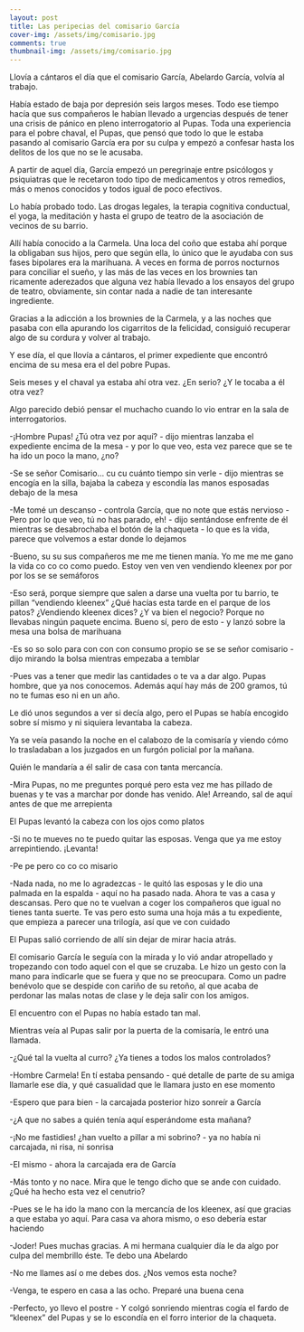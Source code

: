 ```yaml
---
layout: post
title: Las peripecias del comisario García
cover-img: /assets/img/comisario.jpg
comments: true
thumbnail-img: /assets/img/comisario.jpg
---
```



Llovía a cántaros el día que el comisario García, Abelardo García, volvía al trabajo.

Había estado de baja por depresión seis largos meses. Todo ese tiempo hacía que sus compañeros le habían llevado a urgencias después de tener una crisis de pánico en pleno interrogatorio al Pupas. Toda una experiencia para el pobre chaval, el Pupas, que pensó que todo lo que le estaba pasando al comisario García era por su culpa y empezó a confesar hasta los delitos de los que no se le acusaba.

A partir de aquel día, García empezó un peregrinaje entre psicólogos y psiquiatras que le recetaron todo tipo de medicamentos y otros remedios, más o menos conocidos y todos igual de poco efectivos.

Lo había probado todo. Las drogas legales, la terapia cognitiva conductual, el yoga, la meditación y hasta el grupo de teatro de la asociación de vecinos de su barrio.

Allí había conocido a la Carmela. Una loca del coño que estaba ahí porque la obligaban sus hijos, pero que según ella, lo único que le ayudaba con sus fases bipolares era la marihuana. A veces en forma de porros nocturnos para conciliar el sueño, y las más de las veces en los brownies tan ricamente aderezados que alguna vez había llevado a los ensayos del grupo de teatro, obviamente, sin contar nada a nadie de tan interesante ingrediente. 

Gracias a la adicción a los brownies de la Carmela, y a las noches que pasaba con ella apurando los cigarritos de la felicidad, consiguió recuperar algo de su cordura y volver al trabajo.

Y ese día, el que llovía a cántaros, el primer expediente que encontró encima de su mesa era el del pobre Pupas.

Seis meses y el chaval ya estaba ahí otra vez. ¿En serio? ¿Y le tocaba a él otra vez?

Algo parecido debió pensar el muchacho cuando lo vio entrar en la sala de interrogatorios.

-¡Hombre Pupas! ¿Tú otra vez por aquí? - dijo mientras lanzaba el expediente encima de la mesa - y por lo que veo, esta vez parece que se te ha ido un poco la mano, ¿no?
    
-Se se señor Comisario… cu cu cuánto tiempo sin verle - dijo mientras se encogía en la silla, bajaba la cabeza y escondía las manos esposadas debajo de la mesa
    
-Me tomé un descanso - controla García, que no note que estás nervioso - Pero por lo que veo, tú no has parado, eh! - dijo sentándose enfrente de él mientras se desabrochaba el botón de la chaqueta - lo que es la vida, parece que volvemos a estar donde lo dejamos
    

-Bueno, su su sus compañeros me me me tienen manía. Yo me me me gano la vida co co co como puedo. Estoy ven ven ven vendiendo kleenex por por por los se se semáforos
    

-Eso será, porque siempre que salen a darse una vuelta por tu barrio, te pillan “vendiendo kleenex” ¿Qué hacías esta tarde en el parque de los patos? ¿Vendiendo kleenex dices? ¿Y va bien el negocio? Porque no llevabas ningún paquete encima. Bueno sí, pero de esto - y lanzó sobre la mesa una bolsa de marihuana 
    

-Es so so solo para con con con consumo propio se se se señor comisario - dijo mirando la bolsa mientras empezaba a temblar
    

-Pues vas a tener que medir las cantidades o te va a dar algo. Pupas hombre, que ya nos conocemos. Además aquí hay más de 200 gramos, tú no te fumas eso ni en un año. 
    

Le dió unos segundos a ver si decía algo, pero el Pupas se había encogido sobre sí mismo y ni siquiera levantaba la cabeza. 

Ya se veía pasando la noche en el calabozo de la comisaría y viendo cómo lo trasladaban a los juzgados en un furgón policial por la mañana. 

Quién le mandaría a él salir de casa con tanta mercancía.

-Mira Pupas, no me preguntes porqué pero esta vez me has pillado de buenas y te vas a marchar por donde has venido. Ale! Arreando, sal de aquí antes de que me arrepienta
    

El Pupas levantó la cabeza con los ojos como platos

-Si no te mueves no te puedo quitar las esposas. Venga que ya me estoy arrepintiendo. ¡Levanta!
    

-Pe pe pero co co co misario 
    

-Nada nada, no me lo agradezcas - le quitó las esposas y le dio una palmada en la espalda - aquí no ha pasado nada. Ahora te vas a casa y descansas. Pero que no te vuelvan a coger los compañeros que igual no tienes tanta suerte. Te vas pero esto suma una hoja más a tu expediente, que empieza a parecer una trilogía, así que ve con cuidado
    

El Pupas salió corriendo de allí sin dejar de mirar hacia atrás. 

El comisario García le seguía con la mirada y lo vió andar atropellado y tropezando con todo aquel con el que se cruzaba. Le hizo un gesto con la mano para indicarle que se fuera y que no se preocupara. Como un padre benévolo que se despide con cariño de su retoño, al que acaba de perdonar las malas notas de clase y le deja salir con los amigos.

El encuentro con el Pupas no había estado tan mal.

Mientras veía al Pupas salir por la puerta de la comisaría, le entró una llamada.

-¿Qué tal la vuelta al curro? ¿Ya tienes a todos los malos controlados?
    
-Hombre Carmela! En tí estaba pensando - qué detalle de parte de su amiga llamarle ese día, y qué casualidad que le llamara justo en ese momento
    
-Espero que para bien - la carcajada posterior hizo sonreír a García
    
-¿A que no sabes a quién tenía aquí esperándome esta mañana? 
    
-¡No me fastidies! ¿han vuelto a pillar a mi sobrino? - ya no había ni carcajada, ni risa, ni sonrisa
    
-El mismo - ahora la carcajada era de García
    
-Más tonto y no nace. Mira que le tengo dicho que se ande con cuidado. ¿Qué ha hecho esta vez el cenutrio?
    
-Pues se le ha ido la mano con la mercancía de los kleenex, así que gracias a que estaba yo aquí. Para casa va ahora mismo, o eso debería estar haciendo
    
-Joder! Pues muchas gracias. A mi hermana cualquier día le da algo por culpa del membrillo éste. Te debo una Abelardo
    
-No me llames así o me debes dos. ¿Nos vemos esta noche?
    
-Venga, te espero en casa a las ocho. Preparé una buena cena
    
-Perfecto, yo llevo el postre - Y colgó sonriendo mientras cogía el fardo de “kleenex” del Pupas y se lo escondía en el forro interior de la chaqueta.
    




